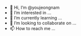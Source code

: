 - 👋 Hi, I’m @youjeongnam
- 👀 I’m interested in ...
- 🌱 I’m currently learning ...
- 💞️ I’m looking to collaborate on ...
- 📫 How to reach me ...

<!---
youjeongnam/youjeongnam is a ✨ special ✨ repository because its `README.md` (this file) appears on your GitHub profile.
You can click the Preview link to take a look at your changes.
--->
